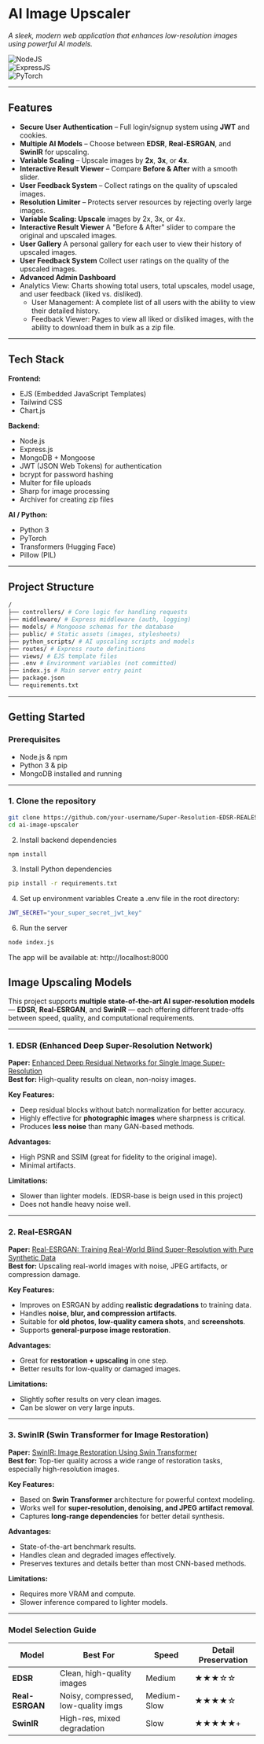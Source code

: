 # AI Image Upscaler 
*A sleek, modern web application that enhances low-resolution images using powerful AI models.*

![NodeJS](https://img.shields.io/badge/Node.js-339933?style=for-the-badge&logo=node.js&logoColor=white)  
![ExpressJS](https://img.shields.io/badge/Express.js-000000?style=for-the-badge&logo=express&logoColor=white)  
![PyTorch](https://img.shields.io/badge/PyTorch-EE4C2C?style=for-the-badge&logo=pytorch&logoColor=white)  


---

## Features  
- **Secure User Authentication** – Full login/signup system using **JWT** and cookies.  
- **Multiple AI Models** – Choose between **EDSR**, **Real-ESRGAN**, and **SwinIR** for upscaling.  
- **Variable Scaling** – Upscale images by **2x**, **3x**, or **4x**.  
- **Interactive Result Viewer** – Compare **Before & After** with a smooth slider.  
- **User Feedback System** – Collect ratings on the quality of upscaled images.  
- **Resolution Limiter** – Protects server resources by rejecting overly large images.  
- **Variable Scaling: Upscale** images by 2x, 3x, or 4x.
- **Interactive Result Viewer** A "Before & After" slider to compare the original and upscaled images.
- **User Gallery** A personal gallery for each user to view their history of upscaled images.
- **User Feedback System** Collect user ratings on the quality of the upscaled images.
- **Advanced Admin Dashboard**
- Analytics View: Charts showing total users, total upscales, model usage, and user feedback (liked vs. disliked).
  -   User Management: A complete list of all users with the ability to view their detailed history.
  -   Feedback Viewer: Pages to view all liked or disliked images, with the ability to download them in bulk as a zip file.
---

## Tech Stack  

**Frontend:**  
- EJS (Embedded JavaScript Templates)  
- Tailwind CSS  
- Chart.js

**Backend:**  
- Node.js  
- Express.js  
- MongoDB + Mongoose  
- JWT (JSON Web Tokens) for authentication  
- bcrypt for password hashing  
- Multer for file uploads  
- Sharp for image processing 
- Archiver for creating zip files 

**AI / Python:**  
- Python 3  
- PyTorch  
- Transformers (Hugging Face)  
- Pillow (PIL)  

---

## Project Structure  
```bash
/
├── controllers/ # Core logic for handling requests
├── middleware/ # Express middleware (auth, logging)
├── models/ # Mongoose schemas for the database
├── public/ # Static assets (images, stylesheets)
├── python_scripts/ # AI upscaling scripts and models
├── routes/ # Express route definitions
├── views/ # EJS template files
├── .env # Environment variables (not committed)
├── index.js # Main server entry point
├── package.json
└── requirements.txt
```

---

## Getting Started  

### **Prerequisites**  
- Node.js & npm  
- Python 3 & pip  
- MongoDB installed and running  

---

### **1. Clone the repository**  
```bash
git clone https://github.com/your-username/Super-Resolution-EDSR-REALESRGAN-SwinIR-.git
cd ai-image-upscaler
```

2. Install backend dependencies
```bash
npm install
```
3. Install Python dependencies
```bash
pip install -r requirements.txt
```
4. Set up environment variables
Create a .env file in the root directory:
```bash
JWT_SECRET="your_super_secret_jwt_key"
```
6. Run the server
```bash
node index.js
```
The app will be available at: http://localhost:8000

## Image Upscaling Models

This project supports **multiple state-of-the-art AI super-resolution models** — **EDSR**, **Real-ESRGAN**, and **SwinIR** — each offering different trade-offs between speed, quality, and computational requirements.  

---

### 1. EDSR (Enhanced Deep Super-Resolution Network)
**Paper:** [Enhanced Deep Residual Networks for Single Image Super-Resolution](https://arxiv.org/abs/1707.02921)  
**Best for:** High-quality results on clean, non-noisy images.  

**Key Features:**
- Deep residual blocks without batch normalization for better accuracy.
- Highly effective for **photographic images** where sharpness is critical.
- Produces **less noise** than many GAN-based methods.

**Advantages:**
- High PSNR and SSIM (great for fidelity to the original image).
- Minimal artifacts.

**Limitations:**
- Slower than lighter models. (EDSR-base is beign used in this project)
- Does not handle heavy noise well.

---

### 2. Real-ESRGAN
**Paper:** [Real-ESRGAN: Training Real-World Blind Super-Resolution with Pure Synthetic Data](https://arxiv.org/abs/2107.10833)  
**Best for:** Upscaling real-world images with noise, JPEG artifacts, or compression damage.  

**Key Features:**
- Improves on ESRGAN by adding **realistic degradations** to training data.
- Handles **noise, blur, and compression artifacts**.
- Suitable for **old photos**, **low-quality camera shots**, and **screenshots**.
- Supports **general-purpose image restoration**.

**Advantages:**
- Great for **restoration + upscaling** in one step.
- Better results for low-quality or damaged images.

**Limitations:**
- Slightly softer results on very clean images.
- Can be slower on very large inputs.

---

### 3. SwinIR (Swin Transformer for Image Restoration)
**Paper:** [SwinIR: Image Restoration Using Swin Transformer](https://arxiv.org/abs/2108.10257)  
**Best for:** Top-tier quality across a wide range of restoration tasks, especially high-resolution images.  

**Key Features:**
- Based on **Swin Transformer** architecture for powerful context modeling.
- Works well for **super-resolution, denoising, and JPEG artifact removal**.
- Captures **long-range dependencies** for better detail synthesis.

**Advantages:**
- State-of-the-art benchmark results.
- Handles clean and degraded images effectively.
- Preserves textures and details better than most CNN-based methods.

**Limitations:**
- Requires more VRAM and compute.
- Slower inference compared to lighter models.

---

### Model Selection Guide

| Model         | Best For                             | Speed        | Detail Preservation |
|---------------|--------------------------------------|--------------|---------------------|
| **EDSR**      | Clean, high-quality images           | Medium       | ★★★☆☆               |
| **Real-ESRGAN**| Noisy, compressed, low-quality imgs | Medium-Slow  | ★★★★☆               | 
| **SwinIR**    | High-res, mixed degradation          | Slow         | ★★★★★+              |


